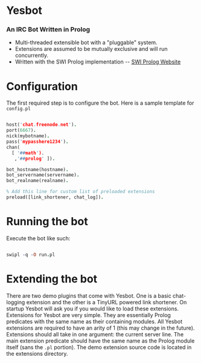 Yesbot
======
### An IRC Bot Written in Prolog

* Multi-threaded extensible bot with a "pluggable" system.
* Extensions are assumed to be mutually exclusive and will run concurrently.
* Written with the SWI Prolog implementation -- [SWI Prolog Website](http://www.swi-prolog.org/)


Configuration
=============

The first required step is to configure the bot. Here is a sample template for `config.pl`
```prolog

host('chat.freenode.net').
port(6667).
nick(mybotname).
pass('mypasshere1234').
chan(
  [ '##math').
   ,'##prolog' ]).

bot_hostname(hostname).
bot_servername(servername).
bot_realname(realname).

% Add this line for custom list of preloaded extensions
preload([link_shortener, chat_log]).
```

Running the bot
===============
Execute the bot like such:
```prolog

swipl -q -O run.pl
```

Extending the bot
=================

There are two demo plugins that come with Yesbot. One is a basic chat-logging extension
and the other is a TinyURL powered link shortener. On startup Yesbot will ask you if you would
like to load these extensions. Extensions for Yesbot are very simple. They are essentially
Prolog predicates with the same name as their containing modules. All Yesbot extensions 
are required to have an arity of 1 (this may change in the future). Extensions should all take in 
one argument: the current server line. The main extension predicate should have the same
name as the Prolog module itself (sans the `.pl` portion). The demo extension source code is
located in the extensions directory.
